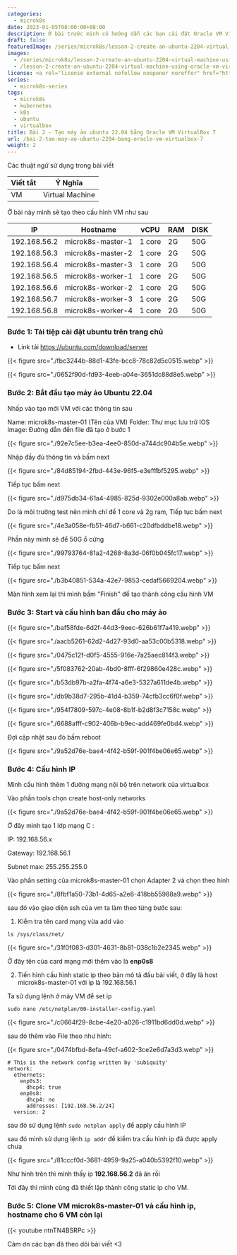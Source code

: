 ```yaml
---
categories:
  - microk8s
date: 2023-01-05T08:00:00+08:00
description: Ở bài trước mình có hướng dẫn các bạn cài đặt Oracle VM VirtualBox 7 trên ubuntu 22.04, bài này mình sẽ hướng dẫn các bạn tạo các VM Ubuntu để thực hành series này
draft: false
featuredImage: /series/microk8s/lesson-2-create-an-ubuntu-2204-virtual-machine-using-oracle-vm-virtualbox-7.webp
images:
  - /series/microk8s/lesson-2-create-an-ubuntu-2204-virtual-machine-using-oracle-vm-virtualbox-7.webp
  - /lesson-2-create-an-ubuntu-2204-virtual-machine-using-oracle-vm-virtualbox-7/images/index.png
license: <a rel="license external nofollow noopener noreffer" href="https://creativecommons.org/licenses/by-nc/4.0/" target="_blank">CC BY-NC 4.0</a>
series:
  - microk8s-series
tags:
  - microk8s
  - kubernetes
  - k8s
  - ubuntu
  - virtualbox
title: Bài 2 - Tạo máy ảo ubuntu 22.04 bằng Oracle VM VirtualBox 7
url: /bai-2-tao-may-ao-ubuntu-2204-bang-oracle-vm-virtualbox-7
weight: 2
---
```


Các thuật ngữ sử dụng trong bài viết

| Viết tắt | Ý Nghĩa         |
| -------- | --------------- |
| VM       | Virtual Machine |

Ở bài này mình sẽ tạo theo cấu hình VM như sau

| IP           | Hostname          | vCPU   | RAM | DISK |
| ------------ | ----------------- | ------ | --- | ---- |
| 192.168.56.2 | microk8s-master-1 | 1 core | 2G  | 50G  |
| 192.168.56.3 | microk8s-master-2 | 1 core | 2G  | 50G  |
| 192.168.56.4 | microk8s-master-3 | 1 core | 2G  | 50G  |
| 192.168.56.5 | microk8s-worker-1 | 1 core | 2G  | 50G  |
| 192.168.56.6 | microk8s-worker-2 | 1 core | 2G  | 50G  |
| 192.168.56.7 | microk8s-worker-3 | 1 core | 2G  | 50G  |
| 192.168.56.8 | microk8s-worker-4 | 1 core | 2G  | 50G  |

### Bước 1: Tải tiệp cài đặt ubuntu trên trang chủ

- Link tải https://ubuntu.com/download/server

{{< figure src="./fbc3244b-88d1-43fe-bcc8-78c82d5c0515.webp" >}}

{{< figure src="./0652f90d-fd93-4eeb-a04e-3651dc88d8e5.webp" >}}

### Bước 2: Bắt đầu tạo máy ảo Ubuntu 22.04

Nhấp vào tạo mới VM với các thông tin sau

Name: microk8s-master-01 (Tên của VM)
Folder: Thư mục lưu trữ
IOS Image: Đường dẫn đến file đã tạo ở bước 1

{{< figure src="./92e7c5ee-b3ea-4ee0-850d-a744dc904b5e.webp" >}}

Nhập đầy đủ thông tin và bấm next

{{< figure src="./84d85194-2fbd-443e-96f5-e3efffbf5295.webp" >}}

Tiếp tục bấm next

{{< figure src="./d975db34-61a4-4985-825d-9302e000a8ab.webp" >}}

Do là môi trường test nên mình chỉ để 1 core và 2g ram, Tiếp tục bấm next

{{< figure src="./4e3a058e-fb51-46d7-b661-c20dfbddbe18.webp" >}}

Phần này mình sẽ để 50G ổ cứng

{{< figure src="./99793764-81a2-4268-8a3d-06f0b045fc17.webp" >}}

Tiếp tục bấm next

{{< figure src="./b3b40851-534a-42e7-9853-cedaf5669204.webp" >}}

Màn hình xem lại thì mình bấm "Finish" để tạo thành công cấu hình VM

### Bước 3: Start và cấu hình ban đầu cho máy ảo

{{< figure src="./baf58fde-6d2f-44d3-9eec-626b61f7a419.webp" >}}

{{< figure src="./aacb5261-62d2-4d27-93d0-aa53c00b5318.webp" >}}

{{< figure src="./0475c12f-d0f5-4555-916e-7a25aec814f3.webp" >}}

{{< figure src="./5f083762-20ab-4bd0-8fff-6f29860e428c.webp" >}}

{{< figure src="./b53db97b-a2fa-4f74-a6e3-5327a611de4b.webp" >}}

{{< figure src="./db9b38d7-295b-41d4-b359-74cfb3cc6f0f.webp" >}}

{{< figure src="./954f7809-597c-4e08-8b1f-b2d8f3c7158c.webp" >}}

{{< figure src="./6688afff-c902-406b-b9ec-add469fe0bd4.webp" >}}

Đợi cập nhật sau đó bấm reboot

{{< figure src="./9a52d76e-bae4-4f42-b59f-901f4be06e65.webp" >}}

### Bước 4: Cấu hình IP

Mình cấu hình thêm 1 đường mạng nội bộ trên network của virtualbox

Vào phần tools chọn create host-only networks

{{< figure src="./9a52d76e-bae4-4f42-b59f-901f4be06e65.webp" >}}

Ở đây mình tạo 1 lớp mạng C :

IP: 192.168.56.x

Gateway: 192.168.56.1

Subnet max: 255.255.255.0

Vào phần setting của microk8s-master-01 chọn Adapter 2 và chọn theo hình

{{< figure src="./8fbf1a50-73b1-4d65-a2e6-418bb55988a9.webp" >}}

sau đó vào giao diện ssh của vm ta làm theo từng bước sau:

1. Kiểm tra tên card mạng vừa add vào

```
ls /sys/class/net/
```

{{< figure src="./31f0f083-d301-4631-8b81-038c1b2e2345.webp" >}}

Ở đây tên của card mạng mới thêm vào là **enp0s8**

2. Tiến hình cấu hình static ip theo bản mô tả đầu bài viết, ở đây là host microk8s-master-01 với ip là 192.168.56.1

Ta sử dụng lệnh ở máy VM để set ip

```
sudo nano /etc/netplan/00-installer-config.yaml
```

{{< figure src="./c0664f29-8cbe-4e20-a026-c1911bd6dd0d.webp" >}}

sau đó thêm vào File theo như hình:

{{< figure src="./0474bfbd-8efa-49cf-a602-3ce2e6d7a3d3.webp" >}}

```
# This is the network config written by 'subiquity'
network:
  ethernets:
    enp0s3:
      dhcp4: true
    enp0s8:
      dhcp4: no
      addresses: [192.168.56.2/24]
  version: 2
```

sau đó sử dụng lệnh `sudo netplan apply` để apply cấu hình IP

sau đó mình sử dụng lệnh `ip addr` để kiểm tra cấu hình ip đã được apply chưa

{{< figure src="./81cccf0d-3681-4959-9a25-a040b5392f10.webp" >}}

Như hình trên thì mình thấy ip **192.168.56.2** đã ăn rồi

Tới đây thì mình cũng đã thiết lập thành công static ip cho VM.

### Bước 5: Clone VM microk8s-master-01 và cấu hình ip, hostname cho 6 VM còn lại

{{< youtube ntnTN4BSRPc >}}

Cảm ơn các bạn đã theo dõi bài viết <3
